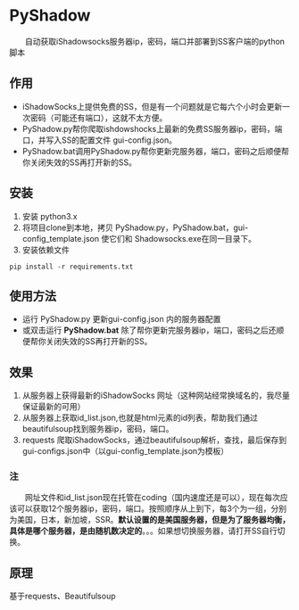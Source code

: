 # PyShadow 
　　自动获取iShadowsocks服务器ip，密码，端口并部署到SS客户端的python脚本
## 作用
- iShadowSocks上提供免费的SS，但是有一个问题就是它每六个小时会更新一次密码（可能还有端口），这就不太方便。
- PyShadow.py帮你爬取ishdowshocks上最新的免费SS服务器ip，密码，端口，并写入SS的配置文件 gui-config.json。
- PyShadow.bat调用PyShadow.py帮你更新完服务器，端口，密码之后顺便帮你关闭失效的SS再打开新的SS。

## 安装 
1. 安装 python3.x
2. 将项目clone到本地，拷贝 PyShadow.py，PyShadow.bat，gui-config_template.json 使它们和 Shadowsocks.exe在同一目录下。
3. 安装依赖文件
```
pip install -r requirements.txt
```
## 使用方法
- 运行 PyShadow.py 更新gui-config.json 内的服务器配置
- 或双击运行 **PyShadow.bat** 除了帮你更新完服务器ip，端口，密码之后还顺便帮你关闭失效的SS再打开新的SS。

## 效果
1. 从服务器上获得最新的iShadowSocks 网址（这种网站经常换域名的，我尽量保证最新的可用）
2. 从服务器上获取id_list.json,也就是html元素的id列表，帮助我们通过beautifulsoup找到服务器ip，密码，端口。
3. requests 爬取iShadowSocks，通过beautifulsoup解析，查找，最后保存到gui-configs.json中（以gui-config_template.json为模板）
### 注
　　网址文件和id_list.json现在托管在coding（国内速度还是可以），现在每次应该可以获取12个服务器ip，密码，端口。按照顺序从上到下，每3个为一组，分别为美国，日本，新加坡，SSR。**默认设置的是美国服务器，但是为了服务器均衡，具体是哪个服务器，是由随机数决定的**。。。如果想切换服务器，请打开SS自行切换。

## 原理
基于requests、Beautifulsoup